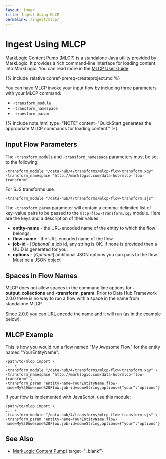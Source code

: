 ```yaml
---
layout: inner
title: Ingest Using MLCP
permalink: /ingest/mlcp/
---
```


# Ingest Using MLCP

[MarkLogic Content Pump (MLCP)](https://docs.marklogic.com/guide/ingestion/content-pump) is a standalone Java utility provided by MarkLogic. It provides a rich command-line interface for loading content into MarkLogic. You can read more in the [MLCP User Guide](https://docs.marklogic.com/guide/mlcp).

{% include_relative conref-prereq-createproject.md %}

You can have MLCP invoke your input flow by including three parameters with your MLCP command:

- `-transform_module`
- `-transform_namespace`
- `-transform_param`

{% include note.html type="NOTE" content="QuickStart generates the appropriate MLCP commands for loading content." %}


## Input Flow Parameters

The `-transform_module` and `-transform_namespace` parameters must be set to the following:

  ```
  -transform_module "/data-hub/4/transforms/mlcp-flow-transform.xqy"
  -transform_namespace "http://marklogic.com/data-hub/mlcp-flow-transform"
  ```

For SJS transforms use

  ```
  -transform_module "/data-hub/4/transforms/mlcp-flow-transform.sjs"
  ```

The `-transform_param` parameter will contain a comma-delimited list of key=value pairs to be passed to the `mlcp-flow-transform.xqy` module. Here are the keys and a description of their values:

 - **entity-name** - the URL-encoded name of the entity to which the flow belongs.
 - **flow-name** - the URL-encoded name of the flow.
 - **job-id** - [_Optional_] a job id, any string is OK. If none is provided then a UUID is generated for you.
 - **options** - [_Optional_] additional JSON options you can pass to the flow. Must be a JSON object


## Spaces in Flow Names

MLCP does not allow spaces in the command line options for **-output_collections** and **-transform_param**. Prior to Data Hub Framework 2.0.0 there is no way to run a flow with a space in the name from standalone MLCP.

Since 2.0.0 you can [URL encode](https://en.wikipedia.org/wiki/Percent-encoding) the name and it will run (as in the example below).


## MLCP Example

This is how you would run a flow named "My Awesome Flow" for the entity named "YourEntityName".

  ```
  /path/to/mlcp import \
  ... \
  -transform_module "/data-hub/4/transforms/mlcp-flow-transform.xqy" \
  -transform_namespace "http://marklogic.com/data-hub/mlcp-flow-transform" \
  -transform_param 'entity-name=YourEntityName,flow-name=My%20Awesome%20Flow,job-id=someString,options={"your":"options"}'
  ```

If your flow is implemented with JavaScript, use this module:

  ```
  /path/to/mlcp import \
  ... \
  -transform_module "/data-hub/4/transforms/mlcp-flow-transform.sjs" \
  -transform_param 'entity-name=YourEntityName,flow-name=My%20Awesome%20Flow,job-id=someString,options={"your":"options"}'
  ```

## See Also
- [MarkLogic Content Pump](https://docs.marklogic.com/guide/mlcp){:target="_blank"}
